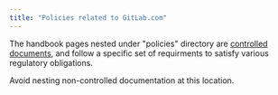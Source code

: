 ```yaml
---
title: "Policies related to GitLab.com"
---
```


The handbook pages nested under "policies" directory are [controlled documents](https://handbook.gitlab.com/handbook/security/controlled-document-procedure/), and follow a specific set of requirments to satisfy various regulatory obligations.

Avoid nesting non-controlled documentation at this location.
